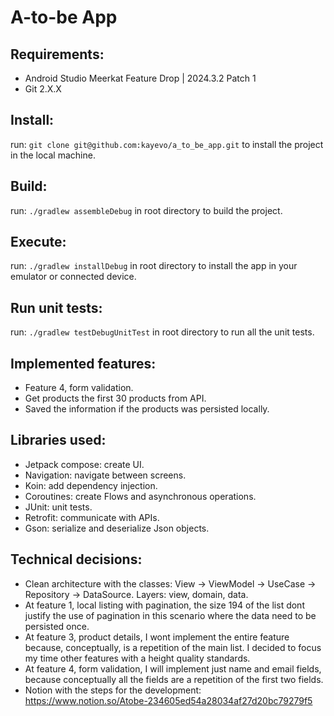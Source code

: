 # A-to-be App

## Requirements:
- Android Studio Meerkat Feature Drop | 2024.3.2 Patch 1
- Git 2.X.X

## Install:
run: ```git clone git@github.com:kayevo/a_to_be_app.git``` to install the project in the local machine.

## Build:
run: ```./gradlew assembleDebug``` in root directory to build the project.

## Execute:
run: ```./gradlew installDebug``` in root directory to install the app in your emulator or connected device.

## Run unit tests:
run: ```./gradlew testDebugUnitTest``` in root directory to run all the unit tests.

## Implemented features:
- Feature 4, form validation.
- Get products the first 30 products from API.
- Saved the information if the products was persisted locally.

## Libraries used:
- Jetpack compose: create UI.
- Navigation: navigate between screens.
- Koin: add dependency injection.
- Coroutines: create Flows and asynchronous operations.
- JUnit: unit tests.
- Retrofit: communicate with APIs.
- Gson: serialize and deserialize Json objects.

## Technical decisions:
- Clean architecture with the classes: View -> ViewModel -> UseCase -> Repository -> DataSource. Layers: view, domain, data.
- At feature 1, local listing with pagination, the size 194 of the list dont justify the use of pagination in this scenario where the data need to be persisted once.
- At feature 3, product details, I wont implement the entire feature because, conceptually, is a repetition of the main list. I decided to focus my time other features with a height quality standards.
- At feature 4, form validation, I will implement just name and email fields, because conceptually all the fields are a repetition of the first two fields.
- Notion with the steps for the development: https://www.notion.so/Atobe-234605ed54a28034af27d20bc79279f5
 